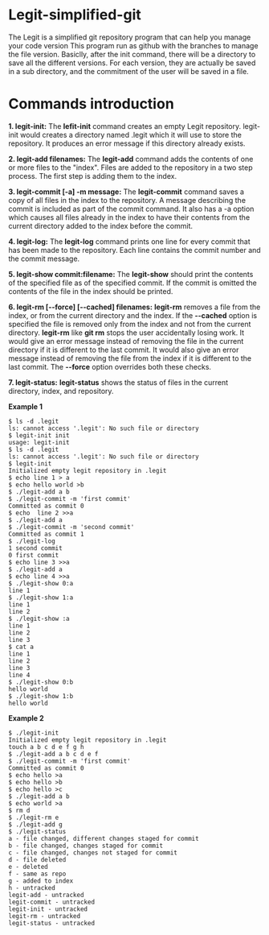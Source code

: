 # Legit-simplified-git
The Legit is a simplified git repository program that can help you manage your code version
This program run as github with the branches to manage the file version. 
Basiclly, after the init command, there will be a directory to save all the different versions. For each version, they are actually be saved in a sub directory, and the commitment of the user will be saved in a file. 

# Commands introduction
**1. legit-init:** 
The **lefit-init** command creates an empty Legit repository. 
legit-init would creates a directory named .legit which it will use to store the repository.
It produces an error message if this directory already exists.

**2. legit-add filenames:** 
The **legit-add** command adds the contents of one or more files to the "index".
Files are added to the repository in a two step process. The first step is adding them to the index. 

**3. legit-commit [-a] -m message:** 
The **legit-commit** command saves a copy of all files in the index to the repository.
A message describing the commit is included as part of the commit command. It also has a -a option which causes all files already in the index to have their contents from the current directory added
to the index before the commit.

**4. legit-log:** 
The **legit-log** command prints one line for every commit that has been made to the repository.
Each line contains the commit number and the commit message.

**5. legit-show commit:filename:** 
The **legit-show** should print the contents of the specified file as of the specified commit.
If the commit is omitted the contents of the file in the index should be printed.

**6. legit-rm [--force] [--cached] filenames:** 
**legit-rm** removes a file from the index, or from the current directory and the index.
If the **--cached** option is specified the file is removed only from the index and not from the current directory.
**legit-rm** like **git rm** stops the user accidentally losing work.
It would give an error message instead of removing the file in the current directory if it is different to the last commit.
It would also give an error message instead of removing the file from the index if it is different to the last commit.
The **--force** option overrides both these checks.

**7. legit-status:** 
**legit-status** shows the status of files in the current directory, index, and repository.

**Example 1**
```
$ ls -d .legit
ls: cannot access '.legit': No such file or directory
$ legit-init init
usage: legit-init
$ ls -d .legit
ls: cannot access '.legit': No such file or directory
$ legit-init
Initialized empty legit repository in .legit 
$ echo line 1 > a
$ echo hello world >b
$ ./legit-add a b
$ ./legit-commit -m 'first commit'
Committed as commit 0
$ echo  line 2 >>a
$ ./legit-add a
$ ./legit-commit -m 'second commit'
Committed as commit 1
$ ./legit-log
1 second commit
0 first commit
$ echo line 3 >>a
$ ./legit-add a
$ echo line 4 >>a
$ ./legit-show 0:a
line 1
$ ./legit-show 1:a
line 1
line 2
$ ./legit-show :a
line 1
line 2
line 3
$ cat a
line 1
line 2
line 3
line 4
$ ./legit-show 0:b
hello world
$ ./legit-show 1:b
hello world
```

**Example 2**
```
$ ./legit-init
Initialized empty legit repository in .legit
touch a b c d e f g h
$ ./legit-add a b c d e f
$ ./legit-commit -m 'first commit'
Committed as commit 0
$ echo hello >a
$ echo hello >b
$ echo hello >c
$ ./legit-add a b
$ echo world >a
$ rm d
$ ./legit-rm e
$ ./legit-add g
$ ./legit-status
a - file changed, different changes staged for commit
b - file changed, changes staged for commit
c - file changed, changes not staged for commit
d - file deleted
e - deleted
f - same as repo
g - added to index
h - untracked
legit-add - untracked
legit-commit - untracked
legit-init - untracked
legit-rm - untracked
legit-status - untracked
```
